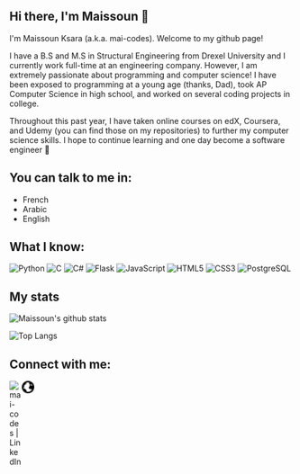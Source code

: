## Hi there, I'm Maissoun 👋

I'm Maissoun Ksara (a.k.a. mai-codes). Welcome to my github page!

I have a B.S and M.S in Structural Engineering from Drexel University and I currently work full-time at an engineering company. However, I am extremely passionate about programming and computer science! 
I have been exposed to programming at a young age (thanks, Dad), took AP Computer Science in high school,
and worked on several coding projects in college. 

Throughout this past year, I have taken online courses on edX, Coursera, and Udemy (you can find those on my repositories) to further my computer science skills. I hope to continue learning and one day become a software engineer :grimacing:

## You can talk to me in:

* French
* Arabic
* English

## What I know:

![Python](https://img.shields.io/badge/-Python%203-black?style=flat-square&logo=python)
![C](https://img.shields.io/badge/-c-black?logo=c%2B%2B&style=social)
![C#](https://img.shields.io/badge/c%23%20-%23239120.svg?&style=for-the-badge&logo=c-sharp&logoColor=white)
![Flask](https://img.shields.io/badge/Flask-black?style=flat-square&logo=flask)
![JavaScript](https://img.shields.io/badge/-JavaScript-black?style=flat-square&logo=javascript)
![HTML5](https://img.shields.io/badge/-HTML5-E34F26?style=flat-square&logo=html5&logoColor=white)
![CSS3](https://img.shields.io/badge/-CSS3-1572B6?style=flat-square&logo=css3)
![PostgreSQL](https://img.shields.io/badge/postgres-%23316192.svg?&style=for-the-badge&logo=postgresql&logoColor=white)

## My stats

![Maissoun's github stats](https://github-readme-stats.vercel.app/api?username=mai-codes&theme=default&show_icons=true) 

![Top Langs](https://github-readme-stats.vercel.app/api/top-langs/?username=mai-codes&hide=css,html)


[website]: https://maissoun.com
[linkedin]: https://linkedin.com/in/maissounksara

## Connect with me:

[<img align="left" alt="mai-codes | LinkedIn" width="22px" src="https://cdn.jsdelivr.net/npm/simple-icons@v3/icons/linkedin.svg" />][linkedin]
[<img align="left" alt="maissoun.com" width="22px" src="https://raw.githubusercontent.com/iconic/open-iconic/master/svg/globe.svg" />][website]